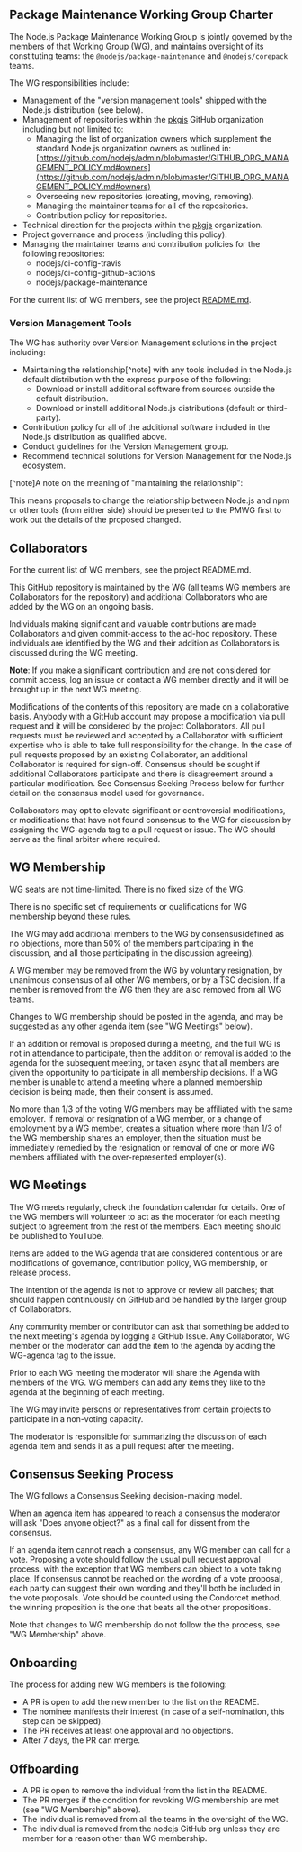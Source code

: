 ## Package Maintenance Working Group Charter

The Node.js Package Maintenance Working Group is jointly governed by the members
of that Working Group (WG), and maintains oversight of its constituting teams:
the `@nodejs/package-maintenance` and `@nodejs/corepack` teams.

The WG responsibilities include:

* Management of the "version management tools" shipped with the Node.js distribution (see below).
* Management of repositories within the [pkgjs](https://github.com/pkgjs)
  GitHub organization including but not limited to:
    * Managing the list of organization owners which supplement the standard
      Node.js organization owners as outlined in:
[https://github.com/nodejs/admin/blob/master/GITHUB_ORG_MANAGEMENT_POLICY.md#owners](https://github.com/nodejs/admin/blob/master/GITHUB_ORG_MANAGEMENT_POLICY.md#owners)
    * Overseeing new repositories (creating, moving, removing).
    * Managing the maintainer teams for all of the repositories.
    * Contribution policy for repositories.
* Technical direction for the projects within
  the [pkgjs](https://github.com/pkgjs) organization.
* Project governance and process (including this policy).
* Managing the maintainer teams and contribution policies for the
  following repositories:
  * nodejs/ci-config-travis
  * nodejs/ci-config-github-actions
  * nodejs/package-maintenance

For the current list of WG members, see the project [README.md][].

[README.md]: ./README.md#current-project-team-members

### Version Management Tools

The WG has authority over Version Management solutions in the project including:

* Maintaining the relationship[^note] with any tools included in the Node.js default distribution with the express purpose of the following:
  - Download or install additional software from sources outside the default distribution.
  - Download or install additional Node.js distributions (default or third-party).
* Contribution policy for all of the additional software included in the Node.js distribution as qualified above.
* Conduct guidelines for the Version Management group.
* Recommend technical solutions for Version Management for the Node.js ecosystem.

[^note]A note on the meaning of "maintaining the relationship":

This means proposals to change the relationship between Node.js and npm or other tools (from either side) should be presented to the PMWG first to work out the details of the proposed changed.

## Collaborators

For the current list of WG members, see the project README.md.

This GitHub repository is maintained by the WG (all teams WG
members are Collaborators for the repository) and additional
Collaborators who are added by the WG on an ongoing basis.

Individuals making significant and valuable contributions are made
Collaborators and given commit-access to the ad-hoc repository.
These individuals are identified by the WG and their addition
as Collaborators is discussed during the WG meeting.

**Note**: If you make a significant contribution and are not considered for
commit access, log an issue or contact a WG member directly and it will
be brought up in the next WG meeting.

Modifications of the contents of this repository are made
on a collaborative basis. Anybody with a GitHub account may propose a
modification via pull request and it will be considered by the project
Collaborators. All pull requests must be reviewed and accepted by a
Collaborator with sufficient expertise who is able to take full responsibility
for the change. In the case of pull requests proposed by an existing
Collaborator, an additional Collaborator is required for sign-off. Consensus
should be sought if additional Collaborators participate and there is
disagreement around a particular modification. See Consensus Seeking
Process below for further detail on the consensus model used for governance.

Collaborators may opt to elevate significant or controversial modifications,
or modifications that have not found consensus to the WG for discussion by
assigning the WG-agenda tag to a pull request or issue. The WG should serve
as the final arbiter where required.

## WG Membership

WG seats are not time-limited. There is no fixed size of the WG.

There is no specific set of requirements or qualifications
for WG membership beyond these rules.

The WG may add additional members to the WG by consensus(defined
as no objections, more than 50% of the members participating in the
discussion, and all those participating in the discussion agreeing).

A WG member may be removed from the WG by voluntary resignation,
by unanimous consensus of all other WG members, or by a TSC decision. If a
member is removed from the WG then they are also removed from all WG teams.

Changes to WG membership should be posted in the agenda, and may be
suggested as any other agenda item (see "WG Meetings" below).

If an addition or removal is proposed during a meeting, and the full WG
is not in attendance to participate, then the addition or removal is
added to the agenda for the subsequent meeting, or taken async
that all members are given the opportunity to participate in all
membership decisions. If a WG member is unable to attend a meeting
where a planned membership decision is being made,
then their consent is assumed.

No more than 1/3 of the voting WG members may be affiliated with the same
employer. If removal or resignation of a WG member, or a change of
employment by a WG member, creates a situation where more than 1/3
of the WG membership shares an employer, then the situation must be
immediately remedied by the resignation or removal of one or more
WG members affiliated with the over-represented employer(s).

## WG Meetings

The WG meets regularly, check the foundation calendar for details.
One of the WG members will volunteer to act as the moderator
for each meeting subject to agreement from the rest of the
members. Each meeting should be published to YouTube.

Items are added to the WG agenda that are considered contentious or are
modifications of governance, contribution policy,
WG membership, or release process.

The intention of the agenda is not to approve or review all patches;
that should happen continuously on GitHub and be handled
by the larger group of Collaborators.

Any community member or contributor can ask that something be
added to the next meeting's agenda by logging a GitHub Issue.
Any Collaborator, WG member or the moderator can add the item
to the agenda by adding the WG-agenda tag to the issue.

Prior to each WG meeting the moderator will share the Agenda with
members of the WG. WG members can add any items they like to the
agenda at the beginning of each meeting.

The WG may invite persons or representatives from certain
projects to participate in a non-voting capacity.

The moderator is responsible for summarizing the discussion of
each agenda item and sends it as a pull request after the meeting.

## Consensus Seeking Process

The WG follows a Consensus Seeking decision-making model.

When an agenda item has appeared to reach a consensus the moderator
will ask "Does anyone object?" as a final call for dissent from the consensus.

If an agenda item cannot reach a consensus, any WG member can call for a
vote. Proposing a vote should follow the usual pull request approval process,
with the exception that WG members can object to a vote taking place. If
consensus cannot be reached on the wording of a vote proposal, each party can
suggest their own wording and they'll both be included in the vote proposals.
Vote should be counted using the Condorcet method, the winning proposition
is the one that beats all the other propositions.

Note that changes to WG membership do not follow the the process,
see "WG Membership" above.

## Onboarding

The process for adding new WG members is the following:

* A PR is open to add the new member to the list on the README.
* The nominee manifests their interest (in case of a self-nomination, this step can be skipped).
* The PR receives at least one approval and no objections.
* After 7 days, the PR can merge.

## Offboarding

* A PR is open to remove the individual from the list in the README.
* The PR merges if the condition for revoking WG membership are met
  (see "WG Membership" above).
* The individual is removed from all the teams in the oversight of the WG.
* The individual is removed from the nodejs GitHub org unless they are member
  for a reason other than WG membership.
  
